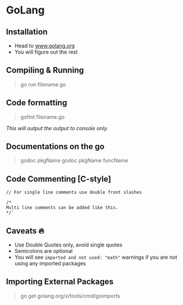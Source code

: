 # GoLang

## Installation

- Head to www.golang.org
- You will figure out the rest

## Compiling & Running

> go run filename.go

## Code formatting

> gofmt filename.go

_This will output the output to console only._

## Documentations on the go

> godoc pkgName
> godoc pkgName funcName

## Code Commenting [C-style]

    // For single line comments use double front slashes

    /*
    Multi line comments can be added like this.
    */`

## Caveats 🔥

- Use Double Quotes only, avoid single quotes
- Semicolons are optional
- You will see `imported and not used: "math"` warnings if you are not using any imported packages

## Importing External Packages

> go get golang.org/x/tools/cmd/goimports